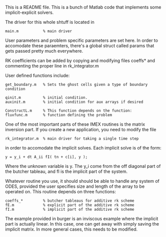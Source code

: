 This is a README file. This is a bunch of Matlab code that implements some
implicit-explicit solvers.

The driver for this whole shtuff is located in

    main.m           % main driver

User parameters and problem specific parameters are set here.  In order to
accomodate these paraemters, there's a global struct called params that gets
passed pretty much everywhere.

RK coefficients can be added by copying and modifying files coeffs* and
commenting the proper line in rk_integrator.m

User defined functions include:

    get_boundary.m   % Sets the ghost cells given a type of boundary condition
    
    qinit.m          % initial condition.
    auxinit.m        % initial condition for aux arrays if desired

    ConstructL.m     % This function depends on the function:
    fluxfunc.m       % function defining the problem

One of the most important parts of these IMEX routines is the matrix inversion
part.  If you create a new application, you need to modify the file

    rk_integrator.m  % main driver for taking a single time step

in order to accomodate the implicit solves.  Each implicit solve is of the
form:

    y = y_i + dt A_ii fI( tn + c[i], y );

Where the unknown variable is y.  The y_i come from the off diagonal part of
the butcher tableau, and fI is the implicit part of the system.

Whatever routine you use, it should should be able to handle any system of
ODES, provided the user specifies size and length of the array to be operated
on.  This routine depends on three functions: 

    coeffs_*         % butcher tableaus for additive rk scheme
    fE.m             % explicit part of the additive rk scheme
    fI.m             % implicit part of the additive rk scheme

The example provided in burger is an inviscous example where the implicit part
is actually linear.  In this case, one can get away with simply saving the
implicit matrix.  In more general cases, this needs to be modified.
